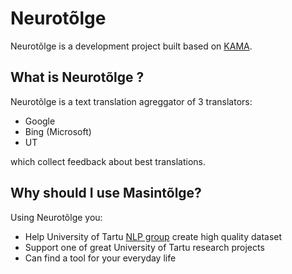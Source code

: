 # Neurotõlge

Neurotõlge is a development project built based on [KAMA](https://github.com/fishel/kama).

## What is Neurotõlge ?

Neurotõlge is a text translation agreggator of 3 translators:
- Google
- Bing (Microsoft)
- UT

which collect feedback about best translations. 

## Why should I use Masintõlge?

Using Neurotõlge you:

- Help University of Tartu [NLP group](http://nlp.cs.ut.ee/) create high quality dataset
- Support one of great University of Tartu research projects
- Can find a tool for your everyday life
